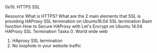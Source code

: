 0x10. HTTPS SSL

Resource
What is HTTPS?
What are the 2 main elements that SSL is providing
HAProxy SSL termination on Ubuntu16.04
SSL termination
Bash function
How to Secure HAProxy with Let's Encrypt on Ubuntu 14.04
HAProxy SSL Termination
Tasks
0. World wide web
1. HAproxy SSL termination
2. No loophole in your website traffic
